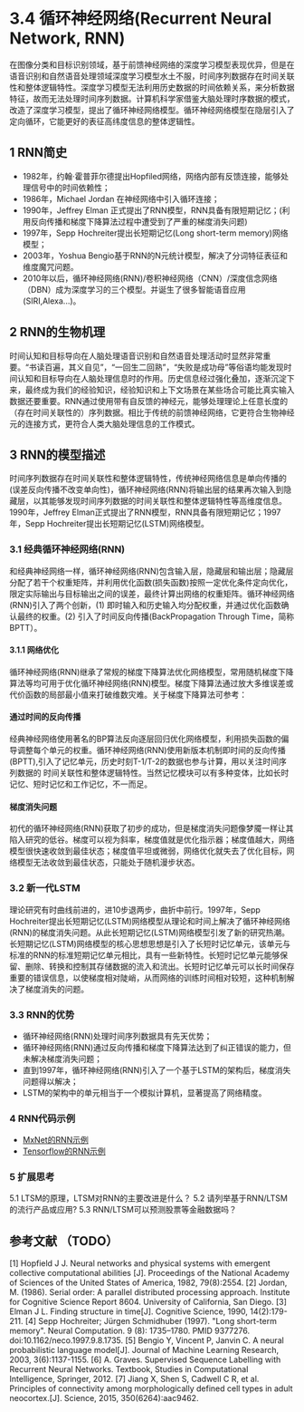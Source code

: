 # 3.4 循环神经网络(Recurrent Neural Network, RNN)

在图像分类和目标识别领域，基于前馈神经网络的深度学习模型表现优异，但是在语音识别和自然语音处理领域深度学习模型水土不服，时间序列数据存在时间关联性和整体逻辑特性。深度学习模型无法利用历史数据的时间依赖关系，来分析数据特征，故而无法处理时间序列数据。计算机科学家借鉴大脑处理时序数据的模式，改造了深度学习模型，提出了循环神经网络模型。循环神经网络模型在隐层引入了定向循环，它能更好的表征高纬度信息的整体逻辑性。

## 1 RNN简史
- 1982年，约翰·霍普菲尔德提出Hopfiled网络，网络内部有反馈连接，能够处理信号中的时间依赖性；
- 1986年，Michael Jordan 在神经网络中引入循环连接；
- 1990年，Jeffrey Elman 正式提出了RNN模型，RNN具备有限短期记忆；(利用反向传播和梯度下降算法过程中遭受到了严重的梯度消失问题)
- 1997年，Sepp Hochreiter提出长短期记忆(Long short-term memory)网络模型；
- 2003年，Yoshua Bengio基于RNN的N元统计模型，解决了分词特征表征和维度魔咒问题。
- 2010年以后，循环神经网络(RNN)/卷积神经网络（CNN）/深度信念网络（DBN）成为深度学习的三个模型。并诞生了很多智能语音应用(SIRI,Alexa...)。

## 2 RNN的生物机理

时间认知和目标导向在人脑处理语音识别和自然语音处理活动时显然非常重要。“书读百遍，其义自见”，“一回生二回熟”，“失败是成功母”等俗语均能发现时间认知和目标导向在人脑处理信息时的作用。历史信息经过强化叠加，逐渐沉淀下来，最终成为我们的经验知识，经验知识和上下文场景在某些场合可能比真实输入数据还要重要。RNN通过使用带有自反馈的神经元，能够处理理论上任意长度的（存在时间关联性的）序列数据。相比于传统的前馈神经网络，它更符合生物神经元的连接方式，更符合人类大脑处理信息的工作模式。

## 3 RNN的模型描述

时间序列数据存在时间关联性和整体逻辑特性，传统神经网络信息是单向传播的(误差反向传播不改变单向性)，循环神经网络(RNN)将输出层的结果再次输入到隐藏层，以其能够发现时间序列数据的时间关联性和整体逻辑特性等高维度信息。1990年，Jeffrey Elman正式提出了RNN模型，RNN具备有限短期记忆；1997年，Sepp Hochreiter提出长短期记忆(LSTM)网络模型。

### 3.1 经典循环神经网络(RNN)

和经典神经网络一样，循环神经网络(RNN)包含输入层，隐藏层和输出层；隐藏层分配了若干个权重矩阵，并利用优化函数(损失函数)按照一定优化条件定向优化，限定实际输出与目标输出之间的误差，最终计算出网络的权重矩阵。循环神经网络(RNN)引入了两个创新，(1) 即时输入和历史输入均分配权重，并通过优化函数确认最终的权重。(2) 引入了时间反向传播(BackPropagation Through Time，简称BPTT）。

#### 3.1.1 网络优化

循环神经网络(RNN)继承了常规的梯度下降算法优化网络模型，常用随机梯度下降算法等均可用于优化循环神经网络(RNN)模型。梯度下降算法通过放大多维误差或代价函数的局部最小值来打破维数灾难。关于梯度下降算法可参考：

#### 通过时间的反向传播

经典神经网络使用著名的BP算法反向逐层回归优化网络模型，利用损失函数的偏导调整每个单元的权重。循环神经网络(RNN)使用新版本机制即时间的反向传播(BPTT),引入了记忆单元，历史时刻T-1/T-2的数据也参与计算，用以关注时间序列数据的 时间关联性和整体逻辑特性。当然记忆模块可以有多种变体，比如长时记忆、短时记忆和工作记忆，不一而足。

#### 梯度消失问题
初代的循环神经网络(RNN)获取了初步的成功，但是梯度消失问题像梦魇一样让其陷入研究的低谷。梯度可以视为斜率，梯度值就是优化指示器；梯度值越大，网络模型很快速收敛到最佳状态；梯度值平坦或微弱，网络优化就失去了优化目标，网络模型无法收敛到最佳状态，只能处于随机漫步状态。
 
### 3.2 新一代LSTM

理论研究有时曲线前进的，进10步退两步，曲折中前行。1997年，Sepp Hochreiter提出长短期记忆(LSTM)网络模型从理论和时间上解决了循环神经网络(RNN)的梯度消失问题。从此长短期记忆(LSTM)网络模型引发了新的研究热潮。长短期记忆(LSTM)网络模型的核心思想思想是引入了长短时记忆单元，该单元与标准的RNN的标准短期记忆单元相比，具有一些新特性。长短时记忆单元能够保留、删除、转换和控制其存储数据的流入和流出。长短时记忆单元可以长时间保存重要的错误信息，以使梯度相对陡峭，从而网络的训练时间相对较短，这种机制解决了梯度消失的问题。

### 3.3 RNN的优势
- 循环神经网络(RNN)处理时间序列数据具有先天优势；
- 循环神经网络(RNN)通过反向传播和梯度下降算法达到了纠正错误的能力，但未解决梯度消失问题；
- 直到1997年，循环神经网络(RNN)引入了一个基于LSTM的架构后，梯度消失问题得以解决；
- LSTM的架构中的单元相当于一个模拟计算机，显著提高了网络精度。

### 4 RNN代码示例
- [MxNet的RNN示例]()
- [Tensorflow的RNN示例]()

### 5 扩展思考
5.1 LTSM的原理，LTSM对RNN的主要改进是什么？
5.2 请列举基于RNN/LTSM的流行产品或应用?
5.3 RNN/LTSM可以预测股票等金融数据吗？

## 参考文献 （TODO）
[1] Hopfield J J. Neural networks and physical systems with emergent collective computational abilities [J]. Proceedings of the National Academy of Sciences of the United States of America, 1982, 79(8):2554.
[2] Jordan, M. (1986). Serial order: A parallel distributed processing approach. Institute for Cognitive Science Report 8604. University of California, San Diego.
[3] Elman J L. Finding structure in time[J]. Cognitive Science, 1990, 14(2):179-211.
[4] Sepp Hochreiter; Jürgen Schmidhuber (1997). "Long short-term memory". Neural Computation. 9 (8): 1735–1780. PMID 9377276. doi:10.1162/neco.1997.9.8.1735.
[5] Bengio Y, Vincent P, Janvin C. A neural probabilistic language model[J]. Journal of Machine Learning Research, 2003, 3(6):1137-1155.
[6] A. Graves. Supervised Sequence Labelling with Recurrent Neural Networks. Textbook, Studies in Computational Intelligence, Springer, 2012.
[7] Jiang X, Shen S, Cadwell C R, et al. Principles of connectivity among morphologically defined cell types in adult neocortex.[J]. Science, 2015, 350(6264):aac9462.


